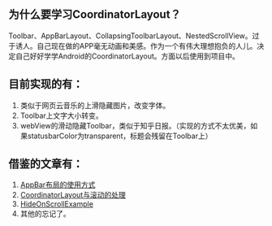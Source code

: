 ## 为什么要学习CoordinatorLayout？

Toolbar、AppBarLayout、CollapsingToolbarLayout、NestedScrollView。过于诱人。自己现在做的APP毫无动画和美感。作为一个有伟大理想抱负的人儿。决定自己好好学学Android的CoordinatorLayout。方面以后使用到项目中。

## 目前实现的有：

1. 类似于网页云音乐的上滑隐藏图片，改变字体。
2. Toolbar上文字大小转变。
3. webView的滑动隐藏Toolbar，类似于知乎日报。（实现的方式不太优美，如果statusbarColor为transparent，标题会残留在Toolbar上）


## 借鉴的文章有：

1. [AppBar布局的使用方式](http://www.jianshu.com/p/4ce0f3419ca8)
2. [CoordinatorLayout与滚动的处理](http://www.open-open.com/lib/view/open1437312265428.html)
3. [HideOnScrollExample](https://github.com/mzgreen/HideOnScrollExample)
4. 其他的忘记了。











